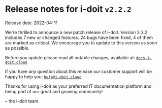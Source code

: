 # Release notes for i-doit `v2.2.2`

Release date: 2022-04-11

We're thrilled to announce a new patch release of i-doit. Version 2.2.2 includes 7 new or changed features. 24 bugs have been fixed, 4 of them are marked as critical. We encourage you to update to this version as soon as possible.

Before you update please read all notable changes, available at: [`docs.i-doit.cloud`](https://docs.i-doit.cloud/ref/changelog.html)

If you have any question about this release our customer support will be happy to help you: [`help@i-doit.cloud`](mailto:help@i-doit.cloud)

Thanks for using i-doit as your preferred IT documentation platform and being part of our great and growing community!

– the i-doit team

